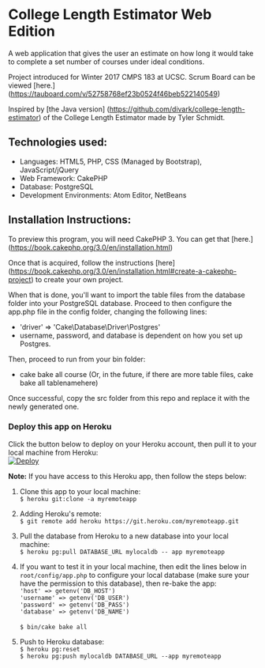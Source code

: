 # College Length Estimator Web Edition
A web application that gives the user an estimate on how long it would take to complete a set number of courses under ideal conditions.

Project introduced for Winter 2017 CMPS 183 at UCSC. Scrum Board can be viewed [here.] (https://tauboard.com/v/52758768ef23b0524f46beb522140549)

Inspired by [the Java version] (https://github.com/divark/college-length-estimator) of the College Length Estimator made by Tyler Schmidt.

## Technologies used:
- Languages: HTML5, PHP, CSS (Managed by Bootstrap), JavaScript/jQuery
- Web Framework: CakePHP
- Database: PostgreSQL
- Development Environments: Atom Editor, NetBeans

## Installation Instructions:
To preview this program, you will need CakePHP 3. You can get that [here.] (https://book.cakephp.org/3.0/en/installation.html)

Once that is acquired, follow the instructions [here] (https://book.cakephp.org/3.0/en/installation.html#create-a-cakephp-project) to create your own project.

When that is done, you'll want to import the table files from the database folder into your PostgreSQL database.
Proceed to then configure the app.php file in the config folder, changing the following lines:
- 'driver' => 'Cake\Database\Driver\Postgres'
- username, password, and database is dependent on how you set up Postgres.

Then, proceed to run from your bin folder: 
- cake bake all course (Or, in the future, if there are more table files, cake bake all tablenamehere)

Once successful, copy the src folder from this repo and replace it with the newly generated one.

### Deploy this app on Heroku
Click the button below to deploy on your Heroku account, then pull it to your local machine from Heroku: <br> 
[![Deploy](https://www.herokucdn.com/deploy/button.svg)](https://heroku.com/deploy)

**Note:** If you have access to this Heroku app, then follow the steps below:

1. Clone this app to your local machine: <br>
`$ heroku git:clone -a myremoteapp`

2. Adding Heroku's remote: <br>
`$ git remote add heroku https://git.heroku.com/myremoteapp.git `

3. Pull the database from Heroku to a new database into your local machine: <br>
`$ heroku pg:pull DATABASE_URL mylocaldb -- app myremoteapp` <br>

4. If you want to test it in your local machine, then edit the lines below in `root/config/app.php` to configure your local database (make sure your have the permission to this database), then re-bake the app: <br>
`'host' => getenv('DB_HOST')` <br>
`'username' => getenv('DB_USER')` <br>
`'password' => getenv('DB_PASS')` <br>
`'database' => getenv('DB_NAME')` <br> <br>
`$ bin/cake bake all` <br>

5. Push to Heroku database: <br>
`$ heroku pg:reset` <br>
`$ heroku pg:push mylocaldb DATABASE_URL --app myremoteapp` <br>
